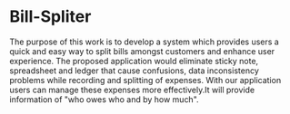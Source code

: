 # Bill-Spliter
The purpose of this work is to develop a system which provides users a quick and easy way to split bills amongst customers and enhance user experience.
The proposed application would eliminate sticky note, spreadsheet and ledger that cause confusions, data inconsistency problems while recording and splitting
of expenses. With our application users can manage these expenses more effectively.It will provide information of "who owes who and by how much".

